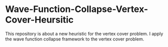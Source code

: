 # Wave-Function-Collapse-Vertex-Cover-Heursitic
This repository is about a new heuristic for the vertex cover problem. I apply the wave function collapse framework to the vertex cover problem. 
